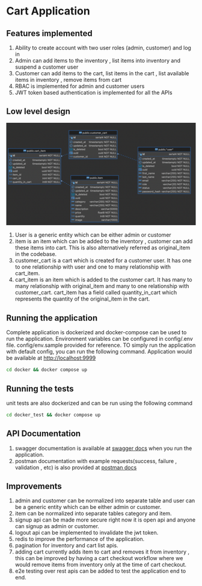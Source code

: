 # Cart Application

## Features implemented

1. Ability to create account with two user roles (admin, customer) and log in
2. Admin can add items to the inventory , list items into inventory and suspend a customer user
3. Customer can add items to the cart, list items in the cart , list available items in inventory , remove items from
   cart
4. RBAC is implemented for admin and customer users
5. JWT token based authentication is implemented for all the APIs

## Low level design

![](lld.png)

1. User is a generic entity which can be either admin or customer
2. item is an item which can be added to the inventory , customer can add these items into cart. This is also
   alternatively referred as original_item in the codebase.
3. customer_cart is a cart which is created for a customer user. It has one to one relationship with user and one to
   many relationship with cart_item.
4. cart_item is an item which is added to the customer cart. It has many to many relationship with original_item and
   many to one relationship with customer_cart. cart_item has a field called quantity_in_cart which represents the
   quantity of the original_item in the cart.

## Running the application

Complete application is dockerized and docker-compose can be used to run the application.
Environment variables can be configured in config/.env file. config/env.sample provided for reference.
TO simply run the application with default config, you can run the following command.
Application would be available at [http://localhost:9999](http://localhost:9999)

```bash
cd docker && docker compose up
```

## Running the tests

unit tests are also dockerized and can be run using the following command

```bash
cd docker_test && docker compose up
```

## API Documentation

1. swagger documentation is available at [swagger docs](http://localhost:9999/docs) when you run the application.
2. postman documentation with example requests(success, failure , validation , etc) is also provided
   at [postman docs](https://documenter.getpostman.com/view/15455073/2s93XsXmE8)

## Improvements

1. admin and customer can be normalized into separate table and user can be a generic entity which can be either admin
   or customer.
2. item can be normalized into separate tables category and item.
3. signup api can be made more secure right now it is open api and anyone can signup as admin or customer.
4. logout api can be implemented to invalidate the jwt token.
5. redis to improve the performance of the application.
6. pagination for inventory and cart list apis.
7. adding cart currently adds item to cart and removes it from inventory , this can be improved by having a cart checkout
   workflow where we would remove items from inventory only at the time of cart checkout.
8. e2e testing over rest apis can be added to test the application end to end.